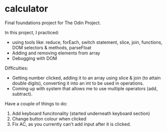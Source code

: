 # calculator
Final foundations project for The Odin Project. 

In this project, I practiced: 
- using tools like: reduce, forEach, switch statement, slice, join, functions, DOM selectors & methods, parseFloat 
- Adding and removing elements from array
- Debugging with DOM

Difficulties: 
- Getting number clicked, adding it to an array using slice & join (to attain double digits), converting it into an int to be used in operations.
- Coming up with system that allows me to use multiple operators (add, subtract).

Have a couple of things to do: 
1. Add keyboard funcitonality (started underneath keyboard section)
2. Change button colour when clicked
3. Fix AC, as you currently can't add input after it is clicked. 

